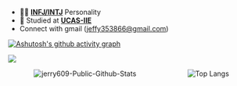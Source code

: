 - 👨‍🔬 [**INFJ/INTJ**](https://www.16personalities.com/infj-personality) Personality
- 🏫 Studied at [**UCAS-IIE**](http://www.iie.ac.cn/)
- Connect with gmail (jeffy353866@gmail.com)




[![Ashutosh's github activity graph](https://github-readme-activity-graph.vercel.app/graph?username=jerry609&theme=github-light&bg_color=white&title_color=black&area_color=black&)](https://github.com/jerry609/github-readme-activity-graph)




![](https://raw.githubusercontent.com/jerry609/jerry609/main/dist/github-contribution-grid-snake.svg)

<div style="display: flex; justify-content: space-around; align-items: center;" align="center">
  <img src="https://github-readme-stats.vercel.app/api?username=jerry609&count_private=true&show_icons=true&icon_color=ADD8E6&theme=dracula&include_all_commits=true&hide_rank=false&custom_title=@Jerry-Github-stats" alt="jerry609-Public-Github-Stats" />
  <img src="https://github-readme-stats.vercel.app/api/top-langs/?username=jerry609&layout=compact&hide=Ada,Verilog)](https://github.com/anuraghazra/github-readme-stats" alt="Top Langs" />
</div>
